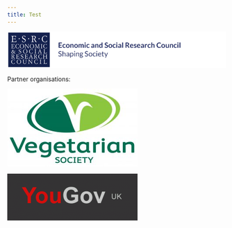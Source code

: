 ```yaml
---
title: Test
---
```


![ESRC logo](https://raw.githubusercontent.com/ChrisDNewton/ChrisDNewton.github.io/master/logo.png)

Partner organisations:

![VegSoc logo](https://raw.githubusercontent.com/ChrisDNewton/ChrisDNewton.github.io/master/VEG_SOC_MASTER_FULL_COL_RGB_-300x179.jpg)

![YouGov logo](https://raw.githubusercontent.com/ChrisDNewton/ChrisDNewton.github.io/master/yougov-uk-surveys-300x108.gif)


